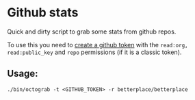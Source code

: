 # Github stats

Quick and dirty script to grab some stats from github repos.

To use this you need to [create a github token](https://github.com/settings/tokens)
with the `read:org, read:public_key` and `repo` permissions
(if it is a classic token).



## Usage:
```
./bin/octograb -t <GITHUB_TOKEN> -r betterplace/betterplace
```
